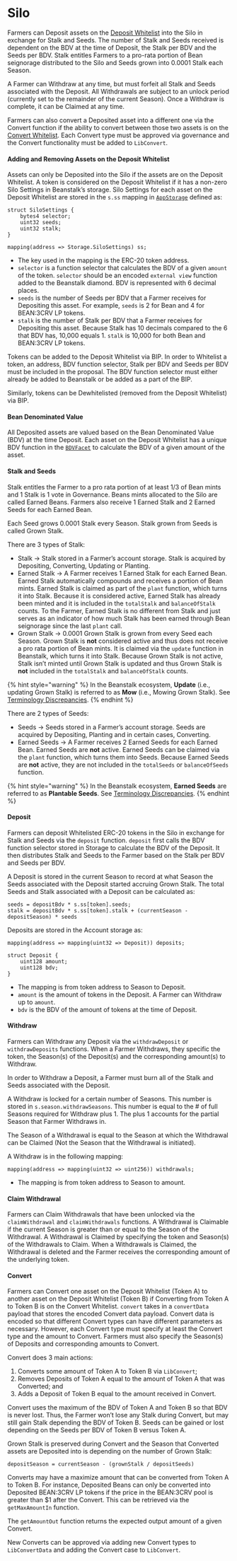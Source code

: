 # Silo

Farmers can Deposit assets on the [Deposit Whitelist](https://docs.bean.money/farm/silo#deposit-whitelist) into the Silo in exchange for Stalk and Seeds. The number of Stalk and Seeds received is dependent on the BDV at the time of Deposit, the Stalk per BDV and the Seeds per BDV. Stalk entitles Farmers to a pro-rata portion of Bean seignorage distributed to the Silo and Seeds grown into 0.0001 Stalk each Season.

A Farmer can Withdraw at any time, but must forfeit all Stalk and Seeds associated with the Deposit. All Withdrawals are subject to an unlock period (currently set to the remainder of the current Season). Once a Withdraw is complete, it can be Claimed at any time.

Farmers can also convert a Deposited asset into a different one via the Convert function if the ability to convert between those two assets is on the [Convert Whitelist](https://docs.bean.money/peg-maintenance/convert#convert-whitelist). Each Convert type must be approved via governance and the Convert functionality must be added to `LibConvert`.

#### Adding and Removing Assets on the Deposit Whitelist

Assets can only be Deposited into the Silo if the assets are on the Deposit Whitelist. A token is considered on the Deposit Whitelist if it has a non-zero Silo Settings in Beanstalk’s storage. Silo Settings for each asset on the Deposit Whitelist are stored in the `s.ss` mapping in [`AppStorage`](../../overview/app-storage.md) defined as:

```solidity
struct SiloSettings {
    bytes4 selector;
    uint32 seeds;
    uint32 stalk;
}

mapping(address => Storage.SiloSettings) ss;
```

* The key used in the mapping is the ERC-20 token address.
* `selector` is a function selector that calculates the BDV of a given `amount` of the token. `selector` should be an encoded `external view` function added to the Beanstalk diamond. BDV is represented with 6 decimal places.
* `seeds` is the number of Seeds per BDV that a Farmer receives for Depositing this asset. For example, `seeds` is 2 for Bean and 4 for BEAN:3CRV LP tokens.
* `stalk` is the number of Stalk per BDV that a Farmer receives for Depositing this asset. Because Stalk has 10 decimals compared to the 6 that BDV has, 10,000 equals 1. `stalk` is 10,000 for both Bean and BEAN:3CRV LP tokens.

Tokens can be added to the Deposit Whitelist via BIP. In order to Whitelist a token, an address, BDV function selector, Stalk per BDV and Seeds per BDV must be included in the proposal. The BDV function selector must either already be added to Beanstalk or be added as a part of the BIP.

Similarly, tokens can be Dewhitelisted (removed from the Deposit Whitelist) via BIP.

#### Bean Denominated Value

All Deposited assets are valued based on the Bean Denominated Value (BDV) at the time Deposit. Each asset on the Deposit Whitelist has a unique BDV function in the [`BDVFacet`](bdv-facet.md) to calculate the BDV of a given amount of the asset.

#### Stalk and Seeds

Stalk entitles the Farmer to a pro rata portion of at least 1/3 of Bean mints and 1 Stalk is 1 vote in Governance. Beans mints allocated to the Silo are called Earned Beans. Farmers also receive 1 Earned Stalk and 2 Earned Seeds for each Earned Bean.

Each Seed grows 0.0001 Stalk every Season. Stalk grown from Seeds is called Grown Stalk.

There are 3 types of Stalk:

* Stalk -> Stalk stored in a Farmer’s account storage. Stalk is acquired by Depositing, Converting, Updating or Planting.
* Earned Stalk -> A Farmer receives 1 Earned Stalk for each Earned Bean. Earned Stalk automatically compounds and receives a portion of Bean mints. Earned Stalk is claimed as part of the `plant` function, which turns it into Stalk. Because it is considered active, Earned Stalk has already been minted and it is included in the `totalStalk` and `balanceOfStalk` counts. To the Farmer, Earned Stalk is no different from Stalk and just serves as an indicator of how much Stalk has been earned through Bean seignorage since the last `plant` call.
* Grown Stalk -> 0.0001 Grown Stalk is grown from every Seed each Season. Grown Stalk is **not** considered active and thus does not receive a pro rata portion of Bean mints. It is claimed via the `update` function in Beanstalk, which turns it into Stalk. Because Grown Stalk is not active, Stalk isn’t minted until Grown Stalk is updated and thus Grown Stalk is **not** included in the `totalStalk` and `balanceOfStalk` counts.

{% hint style="warning" %}
In the Beanstalk ecosystem, **Update** (i.e., updating Grown Stalk) is referred to as **Mow** (i.e., Mowing Grown Stalk). See [Terminology Discrepancies](../../misc/terminology-discrepancies.md).
{% endhint %}

There are 2 types of Seeds:

* Seeds → Seeds stored in a Farmer’s account storage. Seeds are acquired by Depositing, Planting and in certain cases, Converting.&#x20;
* Earned Seeds → A Farmer receives 2 Earned Seeds for each Earned Bean. Earned Seeds are **not** active. Earned Seeds can be claimed via the `plant` function, which turns them into Seeds. Because Earned Seeds are **not** active, they are not included in the `totalSeeds` or `balanceOfSeeds` function.

{% hint style="warning" %}
In the Beanstalk ecosystem, **Earned Seeds** are referred to as **Plantable Seeds**. See [Terminology Discrepancies](../../misc/terminology-discrepancies.md).
{% endhint %}

#### Deposit

Farmers can deposit Whitelisted ERC-20 tokens in the Silo in exchange for Stalk and Seeds via the `deposit` function. `deposit` first calls the BDV function selector stored in Storage to calculate the BDV of the Deposit. It then distributes Stalk and Seeds to the Farmer based on the Stalk per BDV and Seeds per BDV.

A Deposit is stored in the current Season to record at what Season the Seeds associated with the Deposit started accruing Grown Stalk. The total Seeds and Stalk associated with a Deposit can be calculated as:

```solidity
seeds = depositBdv * s.ss[token].seeds;
stalk = depositBdv * s.ss[token].stalk + (currentSeason - depositSeason) * seeds
```

Deposits are stored in the Account storage as:

```solidity
mapping(address => mapping(uint32 => Deposit)) deposits;

struct Deposit {
    uint128 amount;
    uint128 bdv;
}
```

* The mapping is from token address to Season to Deposit.
* `amount` is the amount of tokens in the Deposit. A Farmer can Withdraw up to `amount`.
* `bdv` is the BDV of the amount of tokens at the time of Deposit.

#### Withdraw

Farmers can Withdraw any Deposit via the `withdrawDeposit` or `withdrawDeposits` functions. When a Farmer Withdraws, they specific the token, the Season(s) of the Deposit(s) and the corresponding amount(s) to Withdraw.

In order to Withdraw a Deposit, a Farmer must burn all of the Stalk and Seeds associated with the Deposit.

A Withdraw is locked for a certain number of Seasons. This number is stored in `s.season.withdrawSeasons`. This number is equal to the # of full Seasons required for Withdraw plus 1. The plus 1 accounts for the partial Season that Farmer Withdraws in.

The Season of a Withdrawal is equal to the Season at which the Withdrawal can be Claimed (Not the Season that the Withdrawal is initiated).

A Withdraw is in the following mapping:

```solidity
mapping(address => mapping(uint32 => uint256)) withdrawals;
```

* The mapping is from token address to Season to amount.

#### Claim Withdrawal

Farmers can Claim Withdrawals that have been unlocked via the `claimWithdrawal` and `claimWithdrawals` functions. A Withdrawal is Claimable if the current Season is greater than or equal to the Season of the Withdrawal. A Withdrawal is Claimed by specifying the token and Season(s) of the Withdrawals to Claim. When a Withdrawals is Claimed, the Withdrawal is deleted and the Farmer receives the corresponding amount of the underlying token.

#### Convert

Farmers can Convert one asset on the Deposit Whitelist (Token A) to another asset on the Deposit Whitelist (Token B) if Converting from Token A to Token B is on the Convert Whitelist. `convert` takes in a `convertData` payload that stores the encoded Convert data payload. Convert data is encoded so that different Convert types can have different parameters as necessary. However, each Convert type must specify at least the Convert type and the amount to Convert. Farmers must also specify the Season(s) of Deposits and corresponding amounts to Convert.

Convert does 3 main actions:

1. Converts some amount of Token A to Token B via `LibConvert`;
2. Removes Deposits of Token A equal to the amount of Token A that was Converted; and
3. Adds a Deposit of Token B equal to the amount received in Convert.

Convert uses the maximum of the BDV of Token A and Token B so that BDV is never lost. Thus, the Farmer won’t lose any Stalk during Convert, but may still gain Stalk depending the BDV of Token B. Seeds can be gained or lost depending on the Seeds per BDV of Token B versus Token A.

Grown Stalk is preserved during Convert and the Season that Converted assets are Deposited into is depending on the number of Grown Stalk:

```solidity
depositSeason = currentSeason - (grownStalk / depositSeeds)
```

Converts may have a maximize amount that can be converted from Token A to Token B. For instance, Deposited Beans can only be converted into Deposited BEAN:3CRV LP tokens if the price in the BEAN:3CRV pool is greater than $1 after the Convert. This can be retrieved via the `getMaxAmountIn` function.

The `getAmountOut` function returns the expected output amount of a given Convert.

New Converts can be approved via adding new Convert types to `LibConvertData` and adding the Convert case to `LibConvert`.
